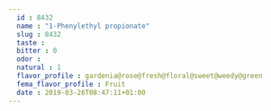 ```yaml
---
  id : 8432
  name : "1-Phenylethyl propionate"
  slug : 8432
  taste : 
  bitter : 0
  odor : 
  natural : 1
  flavor_profile : gardenia@rose@fresh@floral@sweet@weedy@green
  fema_flavor_profile : Fruit
  date : 2019-03-26T08:47:11+01:00
---
```



